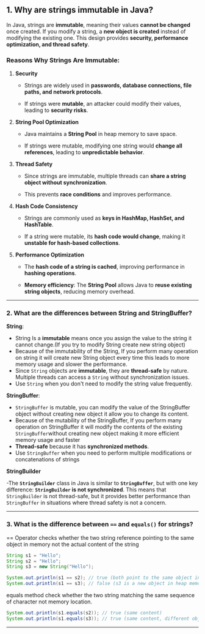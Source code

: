 ## 1.  Why are strings immutable in Java?


In Java, strings are **immutable**, meaning their values **cannot be changed** once created. If you modify a string, a **new object is created** instead of modifying the existing one. This design provides **security, performance optimization, and thread safety**.

### **Reasons Why Strings Are Immutable:**

1.  **Security**
    
    -   Strings are widely used in **passwords, database connections, file paths, and network protocols**.
        
    -   If strings were **mutable**, an attacker could modify their values, leading to **security risks**.
        
2.  **String Pool Optimization**
    
    -   Java maintains a **String Pool** in heap memory to save space.
        
    -   If strings were mutable, modifying one string would **change all references**, leading to **unpredictable behavior**.
        
3.  **Thread Safety**
    
    -   Since strings are immutable, multiple threads can **share a string object without synchronization**.
        
    -   This prevents **race conditions** and improves performance.
        
4.  **Hash Code Consistency**
    
    -   Strings are commonly used as **keys in HashMap, HashSet, and HashTable**.
        
    -   If a string were mutable, its **hash code would change**, making it **unstable for hash-based collections**.
        
5.  **Performance Optimization**
    
    -   The **hash code of a string is cached**, improving performance in **hashing operations**.
        
    -   **Memory efficiency**: The **String Pool** allows Java to **reuse existing string objects**, reducing memory overhead.


---

### 2. What are the differences between String and StringBuffer?

**String**: 

 - String Is a **immutable** means once you assign the value to the string it cannot change.(If you try to modify String create new string object)
 - Because of the immutability of the String, If you perform many operation on string it will create new String object every time this leads to more memory usage and slower the performance.
 - Since `String` objects are **immutable**, they are **thread-safe** by nature. Multiple threads can access a `String` without synchronization issues.
 - Use `String` when you don't need to modify the string value frequently.
 
**StringBuffer**: 
 - `StringBuffer` is mutable, you can modify the value of the StringBuffer object without creating new object it allow you to change its content.
 - Because of the mutability of the StringBuffer, If you perform many operation on StringBuffer it will modify the contents of the existing `StringBuffer`without creating new object making it more efficient  memory usage and faster
 - **Thread-safe** because it has **synchronized methods**.
 - Use `StringBuffer` when you need to perform multiple modifications or concatenations of strings

**StringBuilder**

-The **`StringBuilder`** class in Java is similar to **`StringBuffer`**, but with one key difference: **`StringBuilder` is not synchronized**. This means that `StringBuilder` is not thread-safe, but it provides better performance than `StringBuffer` in situations where thread safety is not a concern.

---

### 3.  What is the difference between `==` and `equals()` for strings?
== Operator checks whether  the two string reference pointing to the same object in memory not the actual content of the string 

```java
String s1 = "Hello";
String s2 = "Hello";
String s3 = new String("Hello");

System.out.println(s1 == s2); // true (both point to the same object in the string pool)
System.out.println(s1 == s3); // false (s3 is a new object in heap memory)
 ```
equals method check whether  the two string matching the same sequence of character not memory location.

```java
System.out.println(s1.equals(s2)); // true (same content)
System.out.println(s1.equals(s3)); // true (same content, different objects)
```

---
